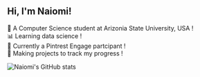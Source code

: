 ## Hi, I'm Naiomi!

📘 A Computer Science student at Arizonia State University, USA !<br/>
📊 Learning data science !<br/>
🌸 Currently a Pintrest Engage partcipant !<br/>
👾 Making projects to track my progress !<br/>

![Naiomi's GitHub stats](https://github-readme-stats.vercel.app/apinaiomisut=anuraghazra&show_icons=true&theme=midnight-purple)
